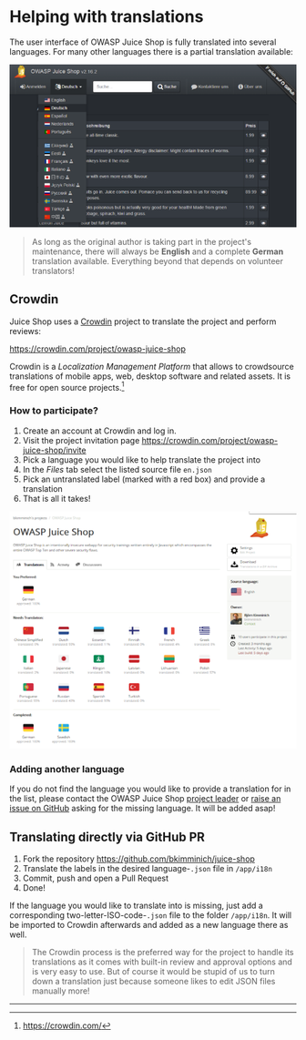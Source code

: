 # Helping with translations

The user interface of OWASP Juice Shop is fully translated into
several languages. For many other languages there is a partial translation
available:

![Language selection dropdown](img/languages.png)

> As long as the original author is taking part in the project's
 maintenance, there will always be **English** and a complete **German**
 translation available. Everything beyond that depends on volunteer translators!

## Crowdin

Juice Shop uses a [Crowdin](https://crowdin.com) project to translate the project and
perform reviews:

<https://crowdin.com/project/owasp-juice-shop>

Crowdin is a _Localization Management Platform_ that allows to crowdsource
translations of mobile apps, web, desktop software and related assets. It is free
for open source projects.[^1]

### How to participate?

1. Create an account at Crowdin and log in.
2. Visit the project invitation page <https://crowdin.com/project/owasp-juice-shop/invite>
3. Pick a language you would like to help translate the project into
4. In the _Files_ tab select the listed source file `en.json`
5. Pick an untranslated label (marked with a red box) and provide a translation
6. That is all it takes!

![Crowdin project page](img/crowdin_project.png)

### Adding another language

If you do not find the language you would like to provide a translation for
in the list, please contact the OWASP Juice Shop [project leader](mailto:bjoern.kimminich@owasp.org)
or [raise an issue on GitHub](https://github.com/bkimminich/juice-shop/issues/new) asking for the missing language. It will be added asap!

## Translating directly via GitHub PR

1. Fork the repository https://github.com/bkimminich/juice-shop
2. Translate the labels in the desired language-`.json` file in `/app/i18n`
3. Commit, push and open a Pull Request
4. Done!

If the language you would like to translate into is missing, just add a corresponding
two-letter-ISO-code-`.json` file to the folder `/app/i18n`. It will be imported to
Crowdin afterwards and added as a new language there as well.

> The Crowdin process is the preferred way for the project to handle its translations as it comes with built-in
 review and approval options and is very easy to use. But of course it would be stupid of us to turn down a
 translation just because someone likes to edit JSON files manually more!

----

[^1]: <https://crowdin.com/>
